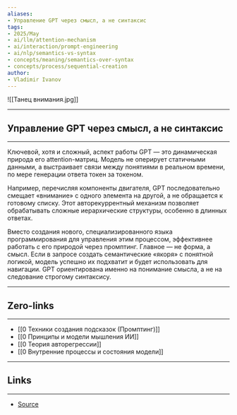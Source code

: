 ```yaml
---
aliases: 
- Управление GPT через смысл, а не синтаксис
tags:
- 2025/May
- ai/llm/attention-mechanism
- ai/interaction/prompt-engineering
- ai/nlp/semantics-vs-syntax
- concepts/meaning/semantics-over-syntax
- concepts/process/sequential-creation
author:
- Vladimir Ivanov
---
```

![[Танец внимания.jpg]]

-----
##  Управление GPT через смысл, а не синтаксис 
-----
Ключевой, хотя и сложный, аспект работы GPT — это динамическая природа его attention-матриц. Модель не оперирует статичными данными, а выстраивает связи между понятиями в реальном времени, по мере генерации ответа токен за токеном. 

Например, перечисляя компоненты двигателя, GPT последовательно смещает «внимание» с одного элемента на другой, а не обращается к готовому списку. Этот авторекуррентный механизм позволяет обрабатывать сложные иерархические структуры, особенно в длинных ответах.

Вместо создания нового, специализированного языка программирования для управления этим процессом, эффективнее работать с его природой через промптинг. Главное — не форма, а смысл. Если в запросе создать семантические «якоря» с понятной логикой, модель успешно их подхватит и будет использовать для навигации. GPT ориентирована именно на понимание смысла, а не на следование строгому синтаксису.

---
## Zero-links
---
- [[0 Техники создания подсказок (Промптинг)]]
- [[0 Принципы и модели мышления ИИ]]
- [[0 Теория авторегрессии]]
- [[0 Внутренние процессы и состояния модели]]


---
## Links
---
- [Source](https://t.me/turboproject/1654)